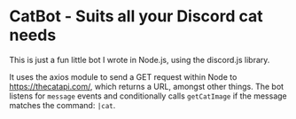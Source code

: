 # CatBot - Suits all your Discord cat needs

This is just a fun little bot I wrote in Node.js, using the discord.js library.

It uses the axios module to send a GET request within Node to https://thecatapi.com/, which returns a URL, amongst other things. The bot listens for `message` events and conditionally calls `getCatImage` if the message matches the command: `|cat`.
